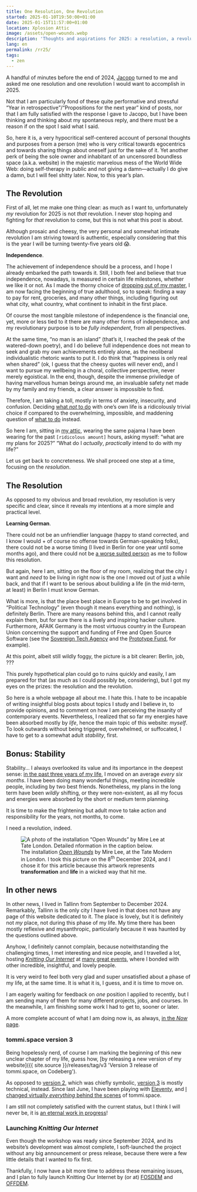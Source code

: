 ```yaml
---
title: One Resolution, One Revolution
started: 2025-01-10T19:50:00+01:00
date: 2025-01-15T11:57:00+01:00
location: Xplosion Attic
image: /assets/open-wounds.webp
description: 'Thoughts and aspirations for 2025: a resolution, a revolution, and further reflections.'
lang: en
permalink: /rr25/
tags:
  - zen
---
```

A handful of minutes before the end of 2024, [Jacopo](https://instagram.com/jacoporomei/ '@jacoporomei on Instagram') turned to me and asked me one resolution and one revolution I would want to accomplish in 2025.

Not that I am particularly fond of these quite performative and stressful <q>Year in retrospective</q>/<q>Propositions for the next year</q> kind of posts, nor that I am fully satisfied with the response I gave to Jacopo, but I have been thinking and thinking about my spontaneous reply, and there must be a reason if on the spot I said what I said.

So, here it is, a very hypocritical self-centered account of personal thoughts and purposes from a person (me) who is very critical towards egocentrics and towards sharing things about oneself just for the sake of it. Yet another perk of being the sole owner and inhabitant of an uncensored boundless space (a.k.a. website) in the majestic marvelous mess of the World Wide Web: doing self-therapy in public and not giving a damn—actually I do give a damn, but I will feel shitty later. Now, to this year’s plan.

## The Revolution

First of all, let me make one thing clear: as much as I want to, unfortunately *my* revolution for 2025 is not *that* revolution. I never stop hoping and fighting for *that* revolution to come, but this is not what this post is about.

Although prosaic and cheesy, the very personal and somewhat intimate revolution I am striving toward is authentic, especially considering that this is the year I will be turning twenty-five years old 😱.

**Independence**.

The achievement of independence should be a process, and I hope I already embarked the path towards it. Still, I both feel and believe that true independence, nowadays, is measured in certain life milestones, whether we like it or not. As I made the thorny choice of [dropping out of my master](/now/#2025-01-11 '“Now doing” as of the 11th of January 2025'), I am now facing the beginning of true adulthood, so to speak: finding a way to pay for rent, groceries, and many other things, including figuring out what city, what country, what continent to inhabit in the first place.

Of course the most tangible milestone of independence is the financial one, yet, more or less tied to it there are many other forms of independence, and my revolutionary purpose is to be *fully independent*, from all perspectives.

At the same time, <q>no man is an island</q> (that’s it, I reached the peak of the watered-down poetry), and I do believe full independence does not mean to seek and grab my own achievements entirely alone, as the neoliberal individualistic rhetoric wants to put it. I do think that <q>happiness is only real when shared</q> (ok, I guess that the cheesy quotes will never end), and I want to pursue my wellbeing in a choral, collective perspective, never merely egoistical. In the end, though, despite the immense priviledge of having marvellous human beings around me, an invaluable safety net made by my family and my friends, a clear answer is impossible to find.

Therefore, I am taking a toll, mostly in terms of anxiety, insecurity, and confusion. Deciding <u>what *not* to do</u> with one’s own life is a ridicolously trivial choice if compared to the overwhelming, impossible, and maddening question of <u>what to do</u> instead.

So here I am, sitting in [my attic](content/jam/public/Xplosion%20Attic.md), wearing the same pajama I have been wearing for the past `[ridicolous amount]` hours, asking myself: <q>what are my plans for 2025?</q> <q>What do I *actually*, *practically* intend to do with my life?</q>

Let us get back to concreteness. We shall proceed one step at a time, focusing on the *resolution*.

## The Resolution

As opposed to my obvious and broad revolution, my resolution is very specific and clear, since it reveals my intentions at a more simple and practical level.

**Learning German**.

There could not be an unfriendlier language (happy to stand corrected, and I know I would + of course no offense towards German-speaking folks), there could not be a worse timing (I lived in Berlin for one year until some months ago), and there could not be [a worse suited person](content/jam/public/Tomminess.md) as me to follow this resolution.

But again, here I am, sitting on the floor of my room, realizing that the city I want and *need* to be living in right now is the one I moved out of just a while back, and that if I want to be serious about building a life (in the mid-term, at least) in Berlin I must know German.

What is more, is that the place best place in Europe to be to get involved in “Political Technology” (even though it means everything and nothing), is definitely Berlin. There are many reasons behind this, and I cannot really explain them, but for sure there is a lively and inspiring hacker culture. Furthermore, AFAIK Germany is the most virtuous country in the European Union concerning the support and funding of Free and Open Source Software (see the [Sovereign Tech Agency](https://www.sovereign.tech/ 'Sovereign Tech Agency’s website') and the [Prototype Fund](https://prototypefund.de/en/ 'Prototype Fund’s homepage'), for example).

At this point, albeit still wildly foggy, the picture is a bit clearer: Berlin, job, ???

This purely hypothetical plan could go to ruins quickly and easily, I am prepared for that (as much as I could possibly be, considering), but I got my eyes on the prizes: the resolution and the revolution.

So here is a whole webpage all about me. I hate this. I hate to be incapable of writing insightful blog posts about topics I study and I believe in, to provide opinions, and to comment on how I am perceiving the insanity of contemporary events. Nevertheless, I realized that so far my energies have been absorbed mostly by *life*, hence the main topic of this website: *myself*. To look outwards without being triggered, overwhelmed, or suffocated, I have to get to a somewhat adult *stability*, first.

## Bonus: Stability

Stability… I always overlooked its value and its importance in the deepest sense: [in the past three years of my life](stuff/activities.liquid?startDate=2022-01-14&endDate=2025-01-14), I moved on an average *every six months*. I have been doing many wonderful things, meeting incredible people, including by two best friends. Nonetheless, my plans in the long term have been *wildly* shifting, or they were non-existent, as all my focus and energies were absorbed by the short or medium term planning.

It is time to make the frightening but adult move to take action and responsibility for the years, not months, to come.

I need a revolution, indeed.

<figure>
	<img src={{ image }} alt='A photo of the installation “Open Wounds” by Mire Lee at Tate London. Detailed nformation in the caption below.'>
	<figcaption>The installation <cite><a href=https://www.tate.org.uk/whats-on/tate-modern/mire-lee/exhibition-guide title='Hyundai Commission: Mire Lee Exhibition Guide | Tate'>Open Wounds</a></cite> by Mire Lee, at the Tate Modern in London. I took this picture on the <time datetime='2024-12-08T17:05:00+00:00'>8<sup>th</sup> December 2024</time>, and I chose it for this article because this artwork represents <strong>transformation</strong> and <strong>life</strong> in a wicked way that hit me.</figcaption>
</figure>

## In other news

In other news, I lived in Tallinn from September to December 2024. Remarkably, Tallinn is the only city I have lived in that does not have any page of this website dedicated to it. The place is lovely, but it is definitely not *my* place, not during this phase of my life. My time there has been mostly reflexive and mysanthropic, particularly because it was haunted by the questions outlined above.

Anyhow, I definitely cannot complain, because notwithstanding the challenging times, I met interesting and nice people, and I travelled a lot, hosting <cite>[Knitting Our Internet](https://ournet.rocks/ 'Knitting Our Internet’s website')</cite> at [many great events](stuff/activities.liquid?startDate=2024-09-01&endDate=2024-12-31), where I bonded with other incredible, insightful, and lovely people.

It is very weird to feel both very glad and super unsatisfied about a phase of my life, at the same time. It is what it is, I guess, and it is time to move on.

I am eagerly waiting for feedback on *one* position I applied to recently, but I am sending many of them for many different projects, jobs, and courses. In the meanwhile, I am finishing some work I had to get to, sooner or later.

A more complete account of what I am doing now is, as always, [in the <cite>Now</cite> page](/now/#2025-01-14).

### tommi.space version 3

Being hopelessly nerd, of course I am marking the beginning of this new unclear chapter of my life, guess how, [by releasing a new version of my website]({{ site.source }}/releases/tag/v3 'Version 3 release of tommi.space, on Codeberg').

As opposed to [version 2](/v2/), which was chiefly symbolic, [version 3](content/jam/public/Meta.md#version-3) is mostly technical, instead. Since last June, I have been playing with [Eleventy](https://11ty.dev/ 'Eleventy’s website'), and [I changed virtually *everything* behind the scenes](content/jam/public/Meta.md) of tommi.space.

I am still not completely satisfied with the current status, but I think I will never be, it is <u>an eternal work in progress</u>!

### Launching <cite>Knitting Our Internet</cite>

Even though the workshop was ready since September 2024, and its website’s development was almost complete, I soft-launched the project without any big announcement or press release, because there were a few little details that I wanted to fix first.

Thankfully, I now have a bit more time to address these remaining issues, and I plan to fully launch Knitting Our Internet by (or at) [FOSDEM](https://2025.fosdem.org 'FOSDEM 2025’s website') and [OFFDEM](https://offdem.net 'OFFDEM’s website').

